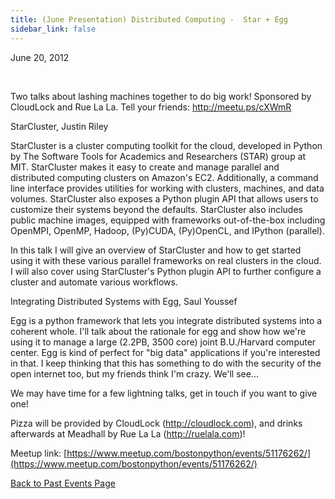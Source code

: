 ```yaml
---
title: (June Presentation) Distributed Computing -  Star + Egg
sidebar_link: false
---
```


June 20, 2012


   

Two talks about lashing machines together to do big work! Sponsored by CloudLock and Rue La La. Tell your friends: http://meetu.ps/cXWmR

StarCluster, Justin Riley

StarCluster is a cluster computing toolkit for the cloud, developed in Python by The Software Tools for Academics and Researchers (STAR) group at MIT. StarCluster makes it easy to create and manage parallel and distributed computing clusters on Amazon's EC2. Additionally, a command line interface provides utilities for working with clusters, machines, and data volumes. StarCluster also exposes a Python plugin API that allows users to customize their systems beyond the defaults. StarCluster also includes public machine images, equipped with frameworks out-of-the-box including OpenMPI, OpenMP, Hadoop, (Py)CUDA, (Py)OpenCL, and IPython (parallel).

In this talk I will give an overview of StarCluster and how to get started using it with these various parallel frameworks on real clusters in the cloud. I will also cover using StarCluster's Python plugin API to further configure a cluster and automate various workflows.

Integrating Distributed Systems with Egg, Saul Youssef

Egg is a python framework that lets you integrate distributed systems into a coherent whole. I'll talk about the rationale for egg and show how we're using it to manage a large (2.2PB, 3500 core) joint B.U./Harvard computer center. Egg is kind of perfect for "big data" applications if you're interested in that. I keep thinking that this has something to do with the security of the open internet too, but my friends think I'm crazy. We'll see...

We may have time for a few lightning talks, get in touch if you want to give one!

Pizza will be provided by CloudLock (http://cloudlock.com), and drinks afterwards at Meadhall by Rue La La (http://ruelala.com)!


Meetup link: [https://www.meetup.com/bostonpython/events/51176262/](https://www.meetup.com/bostonpython/events/51176262/)

[Back to Past Events Page](index.md)